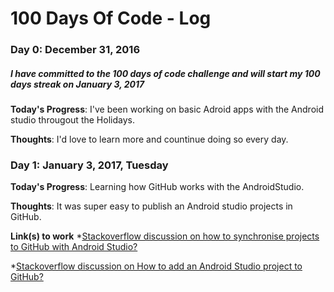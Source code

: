 # 100 Days Of Code - Log

### Day 0: December 31, 2016
##### I have committed to the 100 days of code challenge and will start my 100 days streak on January 3, 2017

**Today's Progress**: I've been working on basic Adroid apps with the Android studio througout the Holidays.

**Thoughts**: I'd love to learn more and countinue doing so every day.

### Day 1: January 3, 2017, Tuesday

**Today's Progress**: Learning how GitHub works with the AndroidStudio.

**Thoughts**: It was super easy to publish an Android studio projects in GitHub.

**Link(s) to work**
*[Stackoverflow discussion on how to synchronise projects to GitHub with Android Studio?](http://stackoverflow.com/questions/16644946/how-do-you-synchronise-projects-to-github-with-android-studio)

*[Stackoverflow discussion on How to add an Android Studio project to GitHub?](http://stackoverflow.com/questions/37093723/how-to-add-an-android-studio-project-to-github)
